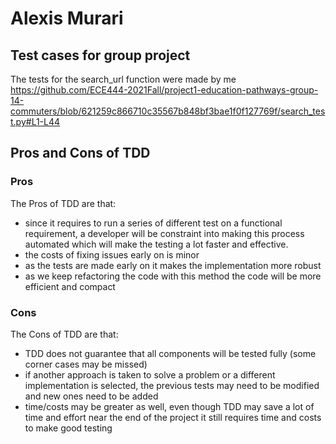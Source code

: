 # Alexis Murari

## Test cases for group project
The tests for the search_url function were made by me
https://github.com/ECE444-2021Fall/project1-education-pathways-group-14-commuters/blob/621259c866710c35567b848bf3bae1f0f127769f/search_test.py#L1-L44

## Pros and Cons of TDD
### Pros

The Pros of TDD are that:
- since it requires to run a series of different test on a functional requirement, a developer will be constraint into making this process automated which will make the testing a lot faster and effective.
- the costs of fixing issues early on is minor
- as the tests are made early on it makes the implementation more robust  
- as we keep refactoring the code with this method the code will be more efficient and compact

### Cons
The Cons of TDD are that:
- TDD does not guarantee that all components will be tested fully (some corner cases may be missed) 
- if another approach is taken to solve a problem or a different implementation is selected, the previous tests may need to be modified and new ones need to be added  
- time/costs may be greater as well, even though TDD may save a lot of time and effort near the end of the project it still requires time and costs to make good testing
